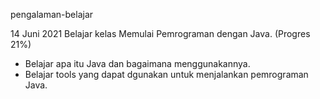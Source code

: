 pengalaman-belajar

14 Juni 2021
Belajar kelas Memulai Pemrograman dengan Java. (Progres 21%)
* Belajar apa itu Java dan bagaimana menggunakannya.
* Belajar tools yang dapat dgunakan untuk menjalankan pemrograman Java.
